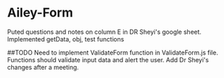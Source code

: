 # Ailey-Form
Puted questions and notes on column E in DR Sheyi's google sheet. 
Implemented getData, obj, test functions 

##TODO
Need to implement ValidateForm function in ValidateForm.js file. Functions should validate input data and alert the user. 
Add Dr Sheyi's changes after a meeting.  

